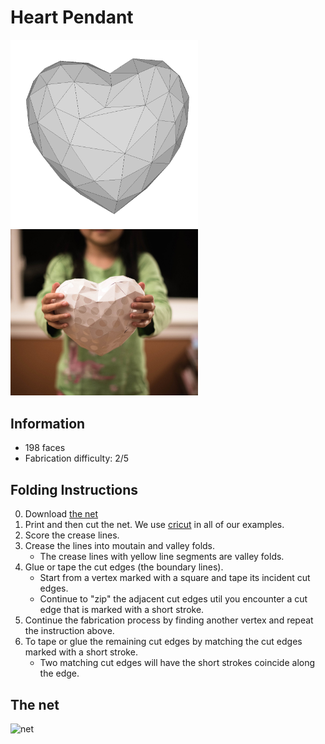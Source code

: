 # Heart Pendant

<img src="./Heart_Pendant.png" width="300" alt="model"> <img src="./Heart_Pendant-paper-model.jpg" width="300" alt="paper craft">

## Information

* 198 faces
* Fabrication difficulty: 2/5

## Folding Instructions

0. Download [the net](./Heart_Pendant_0_s1493262931_cut.svg)
1. Print and then cut the net. We use [cricut](https://home.cricut.com/) in all of our examples.
2. Score the crease lines. 
3. Crease the lines into moutain and valley folds. 
   * The crease lines with yellow line segments are valley folds.
4. Glue or tape the cut edges (the boundary lines). 
   * Start from a vertex marked with a square and tape its incident cut edges. 
   * Continue to "zip" the adjacent cut edges util you encounter a cut edge that is marked with a short stroke. 
5. Continue the fabrication process by finding another vertex and repeat the instruction above.
6. To tape or glue the remaining cut edges by matching the cut edges marked with a short stroke. 
   * Two matching cut edges will have the short strokes coincide along the edge. 

## The net

<img src="https://cdn.rawgit.com/jmlien/polynet/f3219028/nets/heart_pendant/Heart_Pendant_0_s1493262931_cut.svg" width="800" alt="net">
